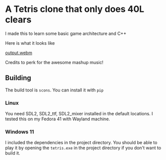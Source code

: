 # A Tetris clone that only does 40L clears #

I made this to learn some basic game architecture and C++

Here is what it looks like

[output.webm](https://github.com/user-attachments/assets/96834d62-4069-4019-a2b4-3729f5b5ccd2)

Credits to perk for the awesome mashup music!

## Building ##

The build tool is `scons`. You can install it with `pip`

### Linux ###

You need SDL2, SDL2_ttf, SDL2_mixer installed in the default locations. I tested this on my Fedora 41 with Wayland machine.

### Windows 11 ###

I included the dependencies in the project directory. You should be able to play it by opening the `tetris.exe` in the project directory if you don't want to build it.
